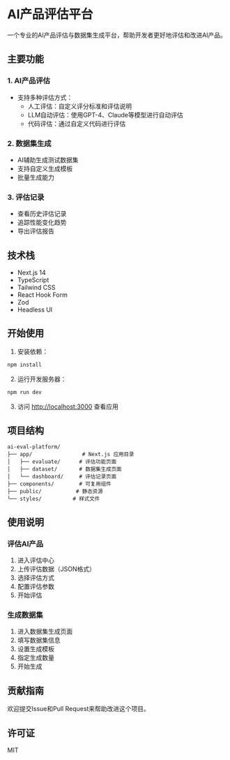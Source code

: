 # AI产品评估平台

一个专业的AI产品评估与数据集生成平台，帮助开发者更好地评估和改进AI产品。

## 主要功能

### 1. AI产品评估
- 支持多种评估方式：
  - 人工评估：自定义评分标准和评估说明
  - LLM自动评估：使用GPT-4、Claude等模型进行自动评估
  - 代码评估：通过自定义代码进行评估

### 2. 数据集生成
- AI辅助生成测试数据集
- 支持自定义生成模板
- 批量生成能力

### 3. 评估记录
- 查看历史评估记录
- 追踪性能变化趋势
- 导出评估报告

## 技术栈

- Next.js 14
- TypeScript
- Tailwind CSS
- React Hook Form
- Zod
- Headless UI

## 开始使用

1. 安装依赖：
```bash
npm install
```

2. 运行开发服务器：
```bash
npm run dev
```

3. 访问 [http://localhost:3000](http://localhost:3000) 查看应用

## 项目结构

```
ai-eval-platform/
├── app/                # Next.js 应用目录
│   ├── evaluate/      # 评估功能页面
│   ├── dataset/       # 数据集生成页面
│   └── dashboard/     # 评估记录页面
├── components/        # 可复用组件
├── public/           # 静态资源
└── styles/          # 样式文件
```

## 使用说明

### 评估AI产品

1. 进入评估中心
2. 上传评估数据（JSON格式）
3. 选择评估方式
4. 配置评估参数
5. 开始评估

### 生成数据集

1. 进入数据集生成页面
2. 填写数据集信息
3. 设置生成模板
4. 指定生成数量
5. 开始生成

## 贡献指南

欢迎提交Issue和Pull Request来帮助改进这个项目。

## 许可证

MIT 